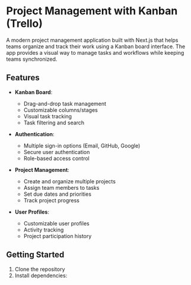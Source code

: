 # Project Management with Kanban (Trello)

A modern project management application built with Next.js that helps teams organize and track their work using a Kanban board interface. The app provides a visual way to manage tasks and workflows while keeping teams synchronized.

## Features

- **Kanban Board**:

  - Drag-and-drop task management
  - Customizable columns/stages
  - Visual task tracking
  - Task filtering and search

- **Authentication**:

  - Multiple sign-in options (Email, GitHub, Google)
  - Secure user authentication
  - Role-based access control

- **Project Management**:

  - Create and organize multiple projects
  - Assign team members to tasks
  - Set due dates and priorities
  - Track project progress

- **User Profiles**:
  - Customizable user profiles
  - Activity tracking
  - Project participation history

## Getting Started

1. Clone the repository
2. Install dependencies:
